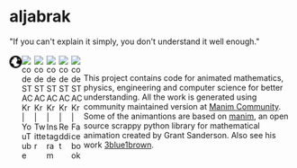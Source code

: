 # aljabrak

"If you can't explain it simply, you don't understand it well enough."
<br/>
<br/>
[<img align="left" alt="codeSTACKr.com" width="22px" src="https://raw.githubusercontent.com/iconic/open-iconic/master/svg/globe.svg" />]()
[<img align="left" alt="codeSTACKr | YouTube" width="22px" src="https://cdn.jsdelivr.net/npm/simple-icons@v3/icons/youtube.svg" />](https://www.youtube.com/channel/UCN0ssVJD0ANFjmggc1vkcww/featured)
[<img align="left" alt="codeSTACKr | Twitter" width="22px" src="https://cdn.jsdelivr.net/npm/simple-icons@v3/icons/twitter.svg" />](https://twitter.com/aljabrak)
[<img align="left" alt="codeSTACKr | Instagram" width="22px" src="https://cdn.jsdelivr.net/npm/simple-icons@v3/icons/instagram.svg" />](https://www.instagram.com/aljabrak/)
[<img align="left" alt="codeSTACKr | Reddit" width="22px" src="https://cdn.jsdelivr.net/npm/simple-icons@v3/icons/reddit.svg" />](https://www.reddit.com/user/aljabrak)
[<img align="left" alt="codeSTACKr | Facebook" width="22px" src="https://cdn.jsdelivr.net/npm/simple-icons@v3/icons/facebook.svg" />](https://web.facebook.com/aljabrak)
<br/>

This project contains code for animated mathematics, physics, engineering and computer science for better understanding.
All the work is generated using community maintained version at [Manim Community](https://github.com/ManimCommunity).
Some of the animantions are based on [manim](https://github.com/3b1b/manim), an open source scrappy python library for mathematical animation
created by Grant Sanderson. Also see his work [3blue1brown](https://www.3blue1brown.com/).
